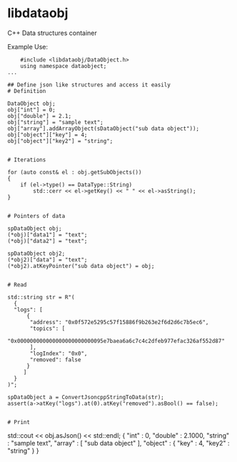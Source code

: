 # libdataobj
C++ Data structures container

Example Use:
```
    #include <libdataobj/DataObject.h>
    using namespace dataobject;
...

## Define json like structures and access it easily
# Definition
```
    DataObject obj;
    obj["int"] = 0;
    obj["double"] = 2.1;
    obj["string"] = "sample text";
    obj["array"].addArrayObject(sDataObject("sub data object"));
    obj["object"]["key"] = 4;
    obj["object"]["key2"] = "string";
```

# Iterations
```
    for (auto const& el : obj.getSubObjects())
    {
        if (el->type() == DataType::String)
            std::cerr << el->getKey() << " " << el->asString();
    }

```

# Pointers of data
```
    spDataObject obj;
    (*obj)["data1"] = "text";
    (*obj)["data2"] = "text";

    spDataObject obj2;
    (*obj2)["data"] = "text";
    (*obj2).atKeyPointer("sub data object") = obj;
```

# Read
```
    std::string str = R"(
      {
      "logs": [
          {
           "address": "0x0f572e5295c57f15886f9b263e2f6d2d6c7b5ec6",
           "topics": [
            "0x000000000000000000000000095e7baea6a6c7c4c2dfeb977efac326af552d87"
           ],
           "logIndex": "0x0",
           "removed": false
          }
         ]
      }
    )";

    spDataObject a = ConvertJsoncppStringToData(str);
    assert(a->atKey("logs").at(0).atKey("removed").asBool() == false);
```

# Print
```
std::cout << obj.asJson() << std::endl;
{
    "int" : 0,
    "double" : 2.1000,
    "string" : "sample text",
    "array" : [
        "sub data object"
    ],
    "object" : {
        "key" : 4,
        "key2" : "string"
    }
}
```
